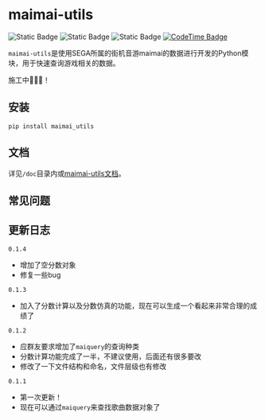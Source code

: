 # maimai-utils

![Static Badge](https://img.shields.io/badge/python-3.10%2B-blue?logo=python&logoColor=edb641)
![Static Badge](https://img.shields.io/badge/maimai-1.40%2B-green)
![Static Badge](https://img.shields.io/badge/Dev-0.1.4-orange)
[![CodeTime Badge](https://img.shields.io/endpoint?style=flat&color=222&url=https%3A%2F%2Fapi.codetime.dev%2Fshield%3Fid%3D25986%26project%3Dmaimai-utils%26in=0)](https://codetime.dev)

`maimai-utils`是使用SEGA所属的街机音游maimai的数据进行开发的Python模块，用于快速查询游戏相关的数据。

施工中🚧🚧🚧！

## 安装
```shell
pip install maimai_utils
```

## 文档

详见`/doc`目录内或[maimai-utils文档](https://vercel.kyoku.top)。

## 常见问题

## 更新日志
`0.1.4`
* 增加了空分数对象
* 修复一些bug

`0.1.3`
* 加入了分数计算以及分数仿真的功能，现在可以生成一个看起来非常合理的成绩了

`0.1.2`
* 应群友要求增加了`maiquery`的查询种类
* 分数计算功能完成了一半，不建议使用，后面还有很多要改
* 修改了一下文件结构和命名，文件层级也有修改

`0.1.1`
* 第一次更新！
* 现在可以通过`maiquery`来查找歌曲数据对象了